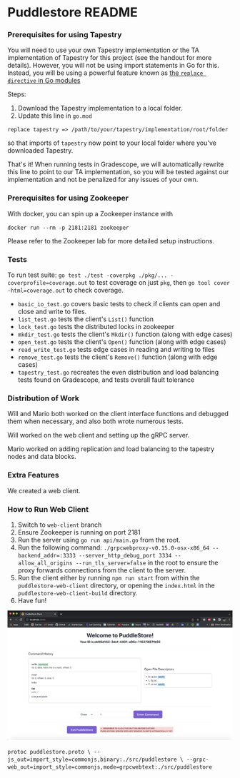 # Puddlestore README

### Prerequisites for using Tapestry

You will need to use your own Tapestry implementation or the TA implementation of Tapestry for this project (see the handout for more details). However, you will not be using import statements in Go for this. Instead, you will be using a powerful feature known as [the `replace directive` in Go modules](https://thewebivore.com/using-replace-in-go-mod-to-point-to-your-local-module/)

Steps:

1. Download the Tapestry implementation to a local folder.
2. Update this line in `go.mod`

```
replace tapestry => /path/to/your/tapestry/implementation/root/folder
```

so that imports of `tapestry` now point to your local folder where you've downloaded Tapestry.

That's it! When running tests in Gradescope, we will automatically rewrite this line to point to our TA implementation, so you will be tested against our implementation and not be penalized for any issues of your own.

### Prerequisites for using Zookeeper

With docker, you can spin up a Zookeeper instance with

```
docker run --rm -p 2181:2181 zookeeper
```

Please refer to the Zookeeper lab for more detailed setup instructions.

### Tests

To run test suite:
`go test ./test -coverpkg ./pkg/... -coverprofile=coverage.out` to test coverage on just `pkg`, then `go tool cover -html=coverage.out` to check coverage.

- `basic_io_test.go` covers basic tests to check if clients can open and close and write to files.
- `list_test.go` tests the client's `List()` function
- `lock_test.go` tests the distributed locks in zookeeper
- `mkdir_test.go` tests the client's `Mkdir()` function (along with edge cases)
- `open_test.go` tests the client's `Open()` function (along with edge cases)
- `read_write_test.go` tests edge cases in reading and writing to files
- `remove_test.go` tests the client's `Remove()` function (along with edge cases)
- `tapestry_test.go` recreates the even distribution and load balancing tests found on Gradescope, and tests overall fault tolerance

### Distribution of Work

Will and Mario both worked on the client interface functions and debugged them when necessary, and also both wrote numerous tests.

Will worked on the web client and setting up the gRPC server.

Mario worked on adding replication and load balancing to the tapestry nodes and data blocks.

### Extra Features

We created a web client.

### How to Run Web Client

1. Switch to `web-client` branch
2. Ensure Zookeeper is running on port 2181
3. Run the server using `go run api/main.go` from the root.
4. Run the following command: `./grpcwebproxy-v0.15.0-osx-x86_64 --backend_addr=:3333 --server_http_debug_port 3334 --allow_all_origins --run_tls_server=false` in the root to ensure the proxy forwards connections from the client to the server.
5. Run the client either by running `npm run start` from within the `puddlestore-web-client` directory, or opening the `index.html` in the `puddlestore-web-client-build` directory.
6. Have fun!

![puddlestore client](img/puddlestore%20sc.png "PuddleStore Client")

`protoc puddlestore.proto \
--js_out=import_style=commonjs,binary:./src/puddlestore \
--grpc-web_out=import_style=commonjs,mode=grpcwebtext:./src/puddlestore`

